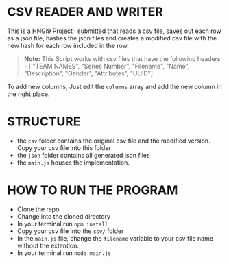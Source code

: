# CSV READER AND WRITER

This is a HNGi9 Project I submitted that reads a csv file, saves out each row as a json file, hashes the json files and creates a modified csv file with the new hash for each row included in the row.

> **Note:** This Script works with csv files that have the following headers - [ "TEAM NAMES", "Series Number", "Filename", "Name", "Description", "Gender", "Attributes", "UUID"].

To add new columns, Just edit the `columns` array and add the new column in the right place.

# STRUCTURE

- the `csv` folder contains the original csv file and the modified version. Copy your csv file into this folder
- the `json` folder contains all generated json files
- the `main.js` houses the implementation.

# HOW TO RUN THE PROGRAM

- Clone the repo
- Change into the cloned directory
- In your terminal run `npm install`
- Copy your csv file into the `csv/` folder
- In the `main.js` file, change the `filename` variable to your csv file name without the extention.
- In your terminal run `node main.js`
